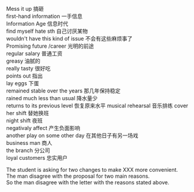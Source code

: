 Mess it up    搞砸  
first-hand information  一手信息  
Information Age   信息时代  
find myself hate sth 自己讨厌某物  
wouldn't have this kind of issue 不会有这些麻烦事了  
Promising future /career 光明的前途  
regular salary  普通工资  
greasy 油腻的  
really tasty 很好吃  
points out 指出  
lay eggs 下蛋  
remained stable over the years 那几年保持稳定  
rained much less than usual  降水量少  
returns to its previous level 恢复原来水平
musical rehearsal 音乐排练
cover her shift 替她换班  
night shift 夜班  
negativaly affect 产生负面影响  
another play on some other day 在其他日子有另一场戏  
business man 商人  
the branch 分公司  
loyal customers 忠实用户  






The student is asking for two changes to make XXX more convenient.  
The man disagree with the proposal for two main reasons.  
So the man disagree with the letter with the reasons stated above.  











